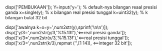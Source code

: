 disp(['PEMBUKAAN']);
Y=input('y='); % default-nya bilangan reaal presisi ganda
x=single(y);   % x bilangan real presisi tunggal
k=uint32(y);   % k bilangan bulat 32 bit

disp(['awalnya k=x=y=',num2str(y),sprinf('\n\n')]);
disp(['y/3=',num2str(y/3,'%15.13f'),'<==real presisi ganda']);
disp(['x/3=',num2str(x/3,'%15.13f'),'<==real presisi tunggal']);
disp(['x/3=',nun2str(k/3),repmat    ('',[1 14]), <==integer 32 bit']);

